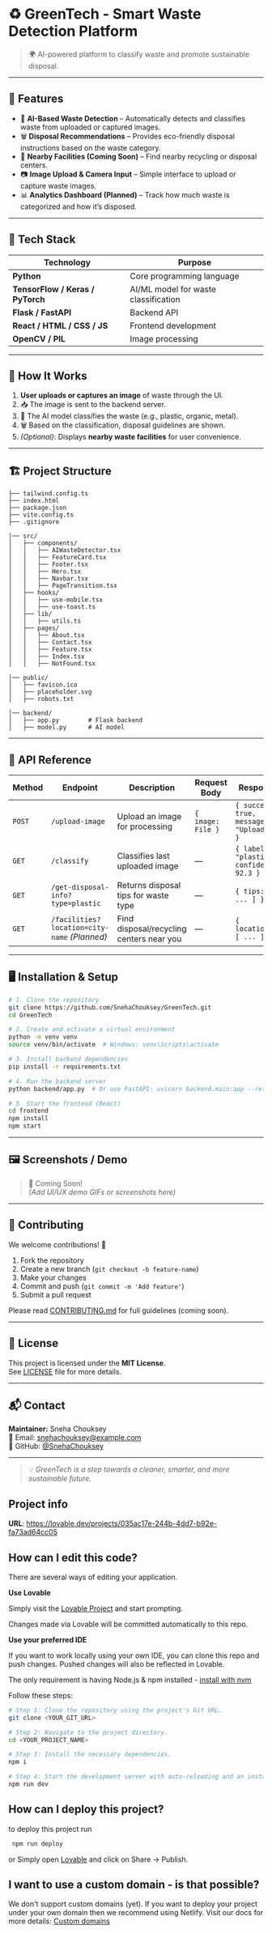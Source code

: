 
# ♻️ GreenTech - Smart Waste Detection Platform

> 🌍 AI-powered platform to classify waste and promote sustainable disposal.

---

## 🚀 Features

- 🤖 **AI-Based Waste Detection** – Automatically detects and classifies waste from uploaded or captured images.
- 🗑️ **Disposal Recommendations** – Provides eco-friendly disposal instructions based on the waste category.
- 📍 **Nearby Facilities (Coming Soon)** – Find nearby recycling or disposal centers.
- 📷 **Image Upload & Camera Input** – Simple interface to upload or capture waste images.
- 📊 **Analytics Dashboard (Planned)** – Track how much waste is categorized and how it’s disposed.

---

## 🧰 Tech Stack

| Technology | Purpose |
|------------|---------|
| **Python** | Core programming language |
| **TensorFlow / Keras / PyTorch** | AI/ML model for waste classification |
| **Flask / FastAPI** | Backend API |
| **React / HTML / CSS / JS** | Frontend development |
| **OpenCV / PIL** | Image processing |

---

## 🧠 How It Works

1. **User uploads or captures an image** of waste through the UI.
2. 📥 The image is sent to the backend server.
3. 🧠 The AI model classifies the waste (e.g., plastic, organic, metal).
4. 🗑️ Based on the classification, disposal guidelines are shown.
5. *(Optional)*: Displays **nearby waste facilities** for user convenience.

---

## 🏗️ Project Structure

```
├── tailwind.config.ts
├── index.html
├── package.json
├── vite.config.ts
├── .gitignore

│── src/
│   ├── components/
│   │   ├── AIWasteDetector.tsx
│   │   ├── FeatureCard.tsx
│   │   ├── Footer.tsx
│   │   ├── Hero.tsx
│   │   ├── Navbar.tsx
│   │   ├── PageTransition.tsx
│   ├── hooks/
│   │   ├── use-mobile.tsx
│   │   ├── use-toast.ts
│   ├── lib/
│   │   ├── utils.ts
│   ├── pages/
│   │   ├── About.tsx
│   │   ├── Contact.tsx
│   │   ├── Feature.tsx
│   │   ├── Index.tsx
│   │   ├── NotFound.tsx

│── public/
│   ├── favicon.ico
│   ├── placeholder.svg
│   ├── robots.txt

│── backend/
│   ├── app.py        # Flask backend
│   ├── model.py      # AI model
```

---

## 📡 API Reference

| Method | Endpoint | Description | Request Body | Response |
|--------|----------|-------------|--------------|----------|
| `POST` | `/upload-image` | Upload an image for processing | `{ image: File }` | `{ success: true, message: "Uploaded" }` |
| `GET`  | `/classify` | Classifies last uploaded image | — | `{ label: "plastic", confidence: 92.3 }` |
| `GET`  | `/get-disposal-info?type=plastic` | Returns disposal tips for waste type | — | `{ tips: [ ... ] }` |
| `GET`  | `/facilities?location=city-name` *(Planned)* | Find disposal/recycling centers near you | — | `{ locations: [ ... ] }` |

---

## 🖥️ Installation & Setup

```bash
# 1. Clone the repository
git clone https://github.com/SnehaChouksey/GreenTech.git
cd GreenTech

# 2. Create and activate a virtual environment
python -m venv venv
source venv/bin/activate  # Windows: venv\Scripts\activate

# 3. Install backend dependencies
pip install -r requirements.txt

# 4. Run the backend server
python backend/app.py  # Or use FastAPI: uvicorn backend.main:app --reload

# 5. Start the frontend (React)
cd frontend
npm install
npm start
```

---

## 🖼️ Screenshots / Demo

> 📌 Coming Soon!  
> *(Add UI/UX demo GIFs or screenshots here)*

---

## 🤝 Contributing

We welcome contributions! 🚀

1. Fork the repository
2. Create a new branch (`git checkout -b feature-name`)
3. Make your changes
4. Commit and push (`git commit -m 'Add feature'`)
5. Submit a pull request

Please read [CONTRIBUTING.md](CONTRIBUTING.md) for full guidelines (coming soon).

---

## 📜 License

This project is licensed under the **MIT License**.  
See [LICENSE](LICENSE) file for more details.

---

## 📬 Contact

**Maintainer:** Sneha Chouksey  
📧 Email: [snehachouksey@example.com](mailto:snehachouksey@example.com)  
🔗 GitHub: [@SnehaChouksey](https://github.com/SnehaChouksey)

---

> 💡 *GreenTech is a step towards a cleaner, smarter, and more sustainable future.*



## Project info

**URL**: https://lovable.dev/projects/035ac17e-244b-4dd7-b92e-fa73ad64cc05

## How can I edit this code?

There are several ways of editing your application.

**Use Lovable**

Simply visit the [Lovable Project](https://lovable.dev/projects/035ac17e-244b-4dd7-b92e-fa73ad64cc05) and start prompting.

Changes made via Lovable will be committed automatically to this repo.

**Use your preferred IDE**

If you want to work locally using your own IDE, you can clone this repo and push changes. Pushed changes will also be reflected in Lovable.

The only requirement is having Node.js & npm installed - [install with nvm](https://github.com/nvm-sh/nvm#installing-and-updating)

Follow these steps:

```sh
# Step 1: Clone the repository using the project's Git URL.
git clone <YOUR_GIT_URL>

# Step 2: Navigate to the project directory.
cd <YOUR_PROJECT_NAME>

# Step 3: Install the necessary dependencies.
npm i

# Step 4: Start the development server with auto-reloading and an instant preview.
npm run dev
```



## How can I deploy this project?
to deploy this project run 
```sh
 npm run deploy
```
  or
Simply open [Lovable](https://lovable.dev/projects/035ac17e-244b-4dd7-b92e-fa73ad64cc05) and click on Share -> Publish.

## I want to use a custom domain - is that possible?

We don't support custom domains (yet). If you want to deploy your project under your own domain then we recommend using Netlify. Visit our docs for more details: [Custom domains](https://docs.lovable.dev/tips-tricks/custom-domain/)
